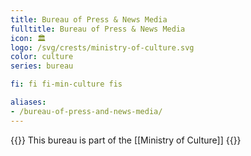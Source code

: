 ```yaml
---
title: Bureau of Press & News Media
fulltitle: Bureau of Press & News Media
icon: 🏛️
logo: /svg/crests/ministry-of-culture.svg
color: culture
series: bureau

fi: fi fi-min-culture fis

aliases:
- /bureau-of-press-and-news-media/
---
```

{{<note series>}}
 This bureau is part of the [[Ministry of Culture]]
{{</note>}}
